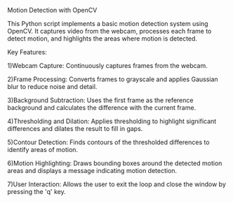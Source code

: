 Motion Detection with OpenCV

This Python script implements a basic motion detection system using OpenCV. It captures video from the webcam, processes each frame to detect motion, and highlights the areas where motion is detected.


Key Features:

1)Webcam Capture: Continuously captures frames from the webcam.

2)Frame Processing: Converts frames to grayscale and applies Gaussian blur to reduce noise and detail.

3)Background Subtraction: Uses the first frame as the reference background and calculates the difference with the current frame.

4)Thresholding and Dilation: Applies thresholding to highlight significant differences and dilates the result to fill in gaps.

5)Contour Detection: Finds contours of the thresholded differences to identify areas of motion.

6)Motion Highlighting: Draws bounding boxes around the detected motion areas and displays a message indicating motion detection.

7)User Interaction: Allows the user to exit the loop and close the window by pressing the 'q' key.
